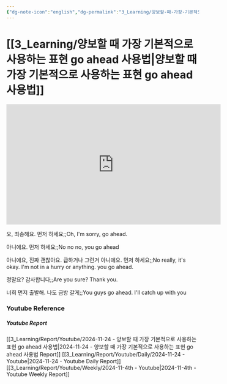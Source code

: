 ```yaml
---
{"dg-note-icon":"english","dg-permalink":"3_Learning/양보할-때-가장-기본적으로-사용하는-표현-go-ahead-사용법","created-date":"2024-11-24 11:21:17 am","date":"2024-11-24","type":"youtube","tags":["youtube","english","flashcards"],"aliases":null,"youtuber":"빨모쌤","channelName":"라이브 아카데미","link":"https://www.youtube.com/watch?v=kpumR5udzrQ","img":"https://img.youtube.com/vi/kpumR5udzrQ/0.jpg","dg-publish":true,"permalink":"/3_Learning/양보할-때-가장-기본적으로-사용하는-표현-go-ahead-사용법/","dgPassFrontmatter":true,"noteIcon":"english"}
---
```


# [[3_Learning/양보할 때 가장 기본적으로 사용하는 표현 go ahead 사용법\|양보할 때 가장 기본적으로 사용하는 표현 go ahead 사용법]]


<div class="container-root"><span></span></div><div><div class="container-root"><iframe width="560" height="315" src="https://www.youtube.com/embed/kpumR5udzrQ" title="YouTube video player" frameborder="0" allow="accelerometer; autoplay; clipboard-write; encrypted-media; gyroscope; picture-in-picture; web-share" allowfullscreen=""></iframe></div></div>

오, 죄송해요. 먼저 하세요;;Oh, I'm sorry, go ahead.
<!--SR:!2024-12-25,14,290-->
아니에요. 먼저 하세요;;No no no, you go ahead
<!--SR:!2024-12-25,14,290-->
아니에요, 진짜 괜찮아요. 급하거나 그런거 아니에요. 먼저 하세요;;No really, it's okay. I'm not in a hurry or anything. you go ahead.
<!--SR:!2024-12-25,15,290-->

정말요? 감사합니다;;Are you sure? Thank you.
<!--SR:!2024-12-17,2,250-->
너희 먼저 출발해. 나도 금방 갈게;;You guys go ahead. I'll catch up with you
<!--SR:!2024-12-17,2,250-->












### Youtube Reference
##### Youtube Report
[[3_Learning/Report/Youtube/2024-11-24 - 양보할 때 가장 기본적으로 사용하는 표현 go ahead 사용법\|2024-11-24 - 양보할 때 가장 기본적으로 사용하는 표현 go ahead 사용법 Report]]
[[3_Learning/Report/Youtube/Daily/2024-11-24 - Youtube\|2024-11-24 - Youtube Daily Report]]
[[3_Learning/Report/Youtube/Weekly/2024-11-4th - Youtube\|2024-11-4th - Youtube Weekly Report]]

